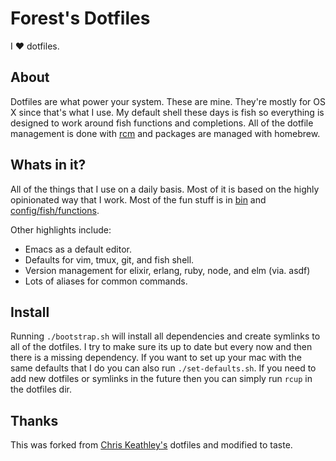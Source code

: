 # Forest's Dotfiles

I :heart: dotfiles.

## About

Dotfiles are what power your system. These are mine. They're mostly for OS X since that's what I use. My default shell
these days is fish so everything is designed to work around fish functions and completions. All of the dotfile
management is done with [rcm](https://github.colsrcm/thoughtbot/rcm) and packages are managed with homebrew.

## Whats in it?

All of the things that I use on a daily basis. Most of it is based on the highly opinionated way that I work. Most of
the fun stuff is in [bin](https://github.com/forest/dotfiles/tree/main/bin) and
[config/fish/functions](https://github.com/forest/dotfiles/tree/main/config/fish/functions).

Other highlights include:

- Emacs as a default editor.
- Defaults for vim, tmux, git, and fish shell.
- Version management for elixir, erlang, ruby, node, and elm (via. asdf)
- Lots of aliases for common commands.

## Install

Running `./bootstrap.sh` will install all dependencies and create symlinks to all of the dotfiles. I try to make sure
its up to date but every now and then there is a missing dependency. If you want to set up your mac with the same
defaults that I do you can also run `./set-defaults.sh`. If you need to add new dotfiles or symlinks in the future then
you can simply run `rcup` in the dotfiles dir.

## Thanks

This was forked from [Chris Keathley's](https://github.com/keathley/dotfiles) dotfiles and modified to taste.
